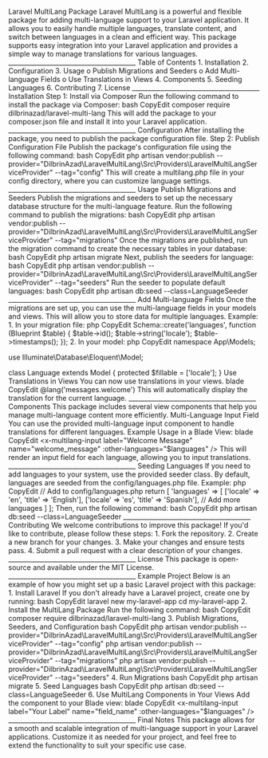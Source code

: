 Laravel MultiLang Package Laravel MultiLang is a powerful and flexible
package for adding multi-language support to your Laravel application.
It allows you to easily handle multiple languages, translate content,
and switch between languages in a clean and efficient way. This package
supports easy integration into your Laravel application and provides a
simple way to manage translations for various languages.
\_\_\_\_\_\_\_\_\_\_\_\_\_\_\_\_\_\_\_\_\_\_\_\_\_\_\_\_\_\_\_\_\_\_\_\_\_\_\_\_
Table of Contents 1. Installation 2. Configuration 3. Usage o Publish
Migrations and Seeders o Add Multi-language Fields o Use Translations in
Views 4. Components 5. Seeding Languages 6. Contributing 7. License
\_\_\_\_\_\_\_\_\_\_\_\_\_\_\_\_\_\_\_\_\_\_\_\_\_\_\_\_\_\_\_\_\_\_\_\_\_\_\_\_
Installation Step 1: Install via Composer Run the following command to
install the package via Composer: bash CopyEdit composer require
dilbrinazad/laravel-multi-lang This will add the package to your
composer.json file and install it into your Laravel application.
\_\_\_\_\_\_\_\_\_\_\_\_\_\_\_\_\_\_\_\_\_\_\_\_\_\_\_\_\_\_\_\_\_\_\_\_\_\_\_\_
Configuration After installing the package, you need to publish the
package configuration file. Step 2: Publish Configuration File Publish
the package's configuration file using the following command: bash
CopyEdit php artisan vendor:publish
\--provider=\"DilbrinAzad\\LaravelMultiLang\\Src\\Providers\\LaravelMultiLangServiceProvider\"
\--tag=\"config\" This will create a multilang.php file in your config
directory, where you can customize language settings.
\_\_\_\_\_\_\_\_\_\_\_\_\_\_\_\_\_\_\_\_\_\_\_\_\_\_\_\_\_\_\_\_\_\_\_\_\_\_\_\_
Usage Publish Migrations and Seeders Publish the migrations and seeders
to set up the necessary database structure for the multi-language
feature. Run the following command to publish the migrations: bash
CopyEdit php artisan vendor:publish
\--provider=\"DilbrinAzad\\LaravelMultiLang\\Src\\Providers\\LaravelMultiLangServiceProvider\"
\--tag=\"migrations\" Once the migrations are published, run the
migration command to create the necessary tables in your database: bash
CopyEdit php artisan migrate Next, publish the seeders for language:
bash CopyEdit php artisan vendor:publish
\--provider=\"DilbrinAzad\\LaravelMultiLang\\Src\\Providers\\LaravelMultiLangServiceProvider\"
\--tag=\"seeders\" Run the seeder to populate default languages: bash
CopyEdit php artisan db:seed \--class=LanguageSeeder
\_\_\_\_\_\_\_\_\_\_\_\_\_\_\_\_\_\_\_\_\_\_\_\_\_\_\_\_\_\_\_\_\_\_\_\_\_\_\_\_
Add Multi-language Fields Once the migrations are set up, you can use
the multi-language fields in your models and views. This will allow you
to store data for multiple languages. Example: 1. In your migration
file: php CopyEdit Schema::create(\'languages\', function (Blueprint
\$table) { \$table-\>id(); \$table-\>string(\'locale\');
\$table-\>timestamps(); }); 2. In your model: php CopyEdit namespace
App\\Models;

use Illuminate\\Database\\Eloquent\\Model;

class Language extends Model { protected \$fillable = \[\'locale\'\]; }
Use Translations in Views You can now use translations in your views.
blade CopyEdit \@lang(\'messages.welcome\') This will automatically
display the translation for the current language.
\_\_\_\_\_\_\_\_\_\_\_\_\_\_\_\_\_\_\_\_\_\_\_\_\_\_\_\_\_\_\_\_\_\_\_\_\_\_\_\_
Components This package includes several view components that help you
manage multi-language content more efficiently. Multi-Language Input
Field You can use the provided multi-language input component to handle
translations for different languages. Example Usage in a Blade View:
blade CopyEdit \<x-multilang-input label=\"Welcome Message\"
name=\"welcome_message\" :other-languages=\"\$languages\" /\> This will
render an input field for each language, allowing you to input
translations.
\_\_\_\_\_\_\_\_\_\_\_\_\_\_\_\_\_\_\_\_\_\_\_\_\_\_\_\_\_\_\_\_\_\_\_\_\_\_\_\_
Seeding Languages If you need to add languages to your system, use the
provided seeder class. By default, languages are seeded from the
config/languages.php file. Example: php CopyEdit // Add to
config/languages.php return \[ \'languages\' =\> \[ \[\'locale\' =\>
\'en\', \'title\' =\> \'English\'\], \[\'locale\' =\> \'es\', \'title\'
=\> \'Spanish\'\], // Add more languages \] \]; Then, run the following
command: bash CopyEdit php artisan db:seed \--class=LanguageSeeder
\_\_\_\_\_\_\_\_\_\_\_\_\_\_\_\_\_\_\_\_\_\_\_\_\_\_\_\_\_\_\_\_\_\_\_\_\_\_\_\_
Contributing We welcome contributions to improve this package! If you\'d
like to contribute, please follow these steps: 1. Fork the repository.
2. Create a new branch for your changes. 3. Make your changes and ensure
tests pass. 4. Submit a pull request with a clear description of your
changes.
\_\_\_\_\_\_\_\_\_\_\_\_\_\_\_\_\_\_\_\_\_\_\_\_\_\_\_\_\_\_\_\_\_\_\_\_\_\_\_\_
License This package is open-source and available under the MIT License.
\_\_\_\_\_\_\_\_\_\_\_\_\_\_\_\_\_\_\_\_\_\_\_\_\_\_\_\_\_\_\_\_\_\_\_\_\_\_\_\_
Example Project Below is an example of how you might set up a basic
Laravel project with this package: 1. Install Laravel If you don\'t
already have a Laravel project, create one by running: bash CopyEdit
laravel new my-laravel-app cd my-laravel-app 2. Install the MultiLang
Package Run the following command: bash CopyEdit composer require
dilbrinazad/laravel-multi-lang 3. Publish Migrations, Seeders, and
Configuration bash CopyEdit php artisan vendor:publish
\--provider=\"DilbrinAzad\\LaravelMultiLang\\Src\\Providers\\LaravelMultiLangServiceProvider\"
\--tag=\"config\" php artisan vendor:publish
\--provider=\"DilbrinAzad\\LaravelMultiLang\\Src\\Providers\\LaravelMultiLangServiceProvider\"
\--tag=\"migrations\" php artisan vendor:publish
\--provider=\"DilbrinAzad\\LaravelMultiLang\\Src\\Providers\\LaravelMultiLangServiceProvider\"
\--tag=\"seeders\" 4. Run Migrations bash CopyEdit php artisan migrate
5. Seed Languages bash CopyEdit php artisan db:seed
\--class=LanguageSeeder 6. Use MultiLang Components in Your Views Add
the component to your Blade view: blade CopyEdit \<x-multilang-input
label=\"Your Label\" name=\"field_name\"
:other-languages=\"\$languages\" /\>
\_\_\_\_\_\_\_\_\_\_\_\_\_\_\_\_\_\_\_\_\_\_\_\_\_\_\_\_\_\_\_\_\_\_\_\_\_\_\_\_
Final Notes This package allows for a smooth and scalable integration of
multi-language support in your Laravel applications. Customize it as
needed for your project, and feel free to extend the functionality to
suit your specific use case.
